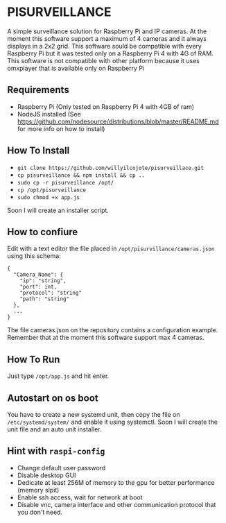 # PISURVEILLANCE

A simple surveillance solution for Raspberry Pi and IP cameras. At the moment this software support a maximum of 4 cameras and it always displays in a 2x2 grid.
This software sould be compatible with every Raspberry Pi but it was tested only on a Raspberry Pi 4 with 4G of RAM.
This software is not compatible with other platform because it uses omxplayer that is available only on Raspberry Pi

## Requirements

- Raspberry Pi (Only tested on Raspberry Pi 4 with 4GB of ram)
- NodeJS installed (See https://github.com/nodesource/distributions/blob/master/README.md for more info on how to install)

## How To Install

- `git clone https://github.com/willyilcojote/pisurveillace.git`
- `cp pisurveillance && npm install && cp ..`
- `sudo cp -r pisurveillance /opt/`
- `cp /opt/pisurveillance`
- `sudo chmod +x app.js`

Soon I will create an installer script.

## How to confiure

Edit with a text editor the file placed in `/opt/pisurvillance/cameras.json` using this schema:
```
{
  "Camera_Name": {
    "ip": "string",
    "port": int,
    "protocol": "string"
    "path": "string"
  },
  ...
}
```
The file cameras.json on the repository contains a configuration example.
Remember that at the moment this software support max 4 cameras.

## How To Run
Just type `/opt/app.js` and hit enter.

## Autostart on os boot
You have to create a new systemd unit, then copy the file on `/etc/systemd/system/` and enable it using systemctl.
Soon I will create the unit file and an auto unit installer.

## Hint with `raspi-config`
- Change default user password
- Disable desktop GUI
- Dedicate at least 256M of memory to the gpu for better performance (memory slpit)
- Enable ssh access, wait for network at boot
- Disable vnc, camera interface and other communication protocol that you don't need.

